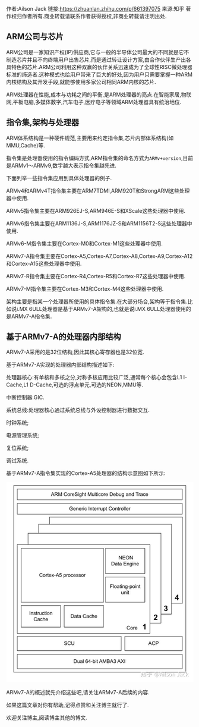 作者:Ailson Jack
链接:https://zhuanlan.zhihu.com/p/661397075
来源:知乎
著作权归作者所有.商业转载请联系作者获得授权,非商业转载请注明出处.



## **ARM公司与芯片** 

ARM公司是一家知识产权(IP)供应商,它与一般的半导体公司最大的不同就是它不制造芯片并且不向终端用户出售芯片,而是通过转让设计方案,由合作伙伴生产出各具特色的芯片.ARM公司利用这种双赢的伙伴关系迅速成为了全球性RISC微处理器标准的缔造者.这种模式也给用户带来了巨大的好处,因为用户只需要掌握一种ARM内核结构及其开发手段,就能够使用多家公司相同ARM内核的芯片.

ARM处理器在性能,成本与功耗之间的平衡,是ARM处理器的亮点.在智能家居,物联网,平板电脑,多媒体数字,汽车电子,医疗电子等领域ARM处理器具有统治地位.

## **指令集,架构与处理器** 

ARM体系结构是一种硬件规范,主要用来约定指令集,芯片内部体系结构(如MMU,Cache)等.

指令集是处理器使用的指令编码方式,ARM指令集的命名方式为`ARMv+version`,目前是ARMv1～ARMv9,数字越大表示指令集越先进.

下面列举一些指令集应用到具体处理器的例子.

ARMv4和ARMv4T指令集主要在ARM7TDMI,ARM920T和StrongARM这些处理器中使用.

ARMv5指令集主要在ARM926EJ-S,ARM946E-S和XScale这些处理器中使用.

ARMv6指令集主要在ARM1136J-S,ARM1176JZ-S和ARM1156T2-S这些处理器中使用.

ARMv6-M指令集主要在Cortex-M0和Cortex-M1这些处理器中使用.

ARMv7-A指令集主要在Cortex-A5,Cortex-A7,Cortex-A8,Cortex-A9,Cortex-A12和Cortex-A15这些处理器中使用.

ARMv7-R指令集主要在Cortex-R4,Cortex-R5和Cortex-R7这些处理器中使用.

ARMv7-M指令集主要在Cortex-M3和Cortex-M4这些处理器中使用.

架构主要是指某一个处理器所使用的具体指令集.在大部分场合,架构等于指令集.比如说i.MX 6ULL处理器是基于ARMv7-A架构的,也就是说i.MX 6ULL处理器使用的是ARMv7-A指令集.

## **基于ARMv7-A的处理器内部结构** 

ARMv7-A采用的是32位结构,因此其核心寄存器也是32位宽.

基于ARMv7-A实现的处理器内部结构描述如下:

处理器核心:有单核和多核之分,对称多核应用比较广泛,通常每个核心会包含L1 I-Cache,L1 D-Cache,可选的浮点单元,可选的NEON,MMU等.

中断控制器:GIC.

系统总线:处理器核心通过系统总线与外设控制器进行数据交互.

时钟系统;

电源管理系统;

复位系统;

调试系统.

基于ARMv7-A指令集实现的Cortex-A5处理器的结构示意图如下所示:

![img](pic/v2-f70dfabe5305be982af18475b9e4fa5b_720w.jpg)

ARMv7-A的概述就先介绍这些吧,请关注ARMv7-A后续的内容.

如果这篇文章对你有帮助,记得点赞和关注博主就行了.

欢迎关注博主,阅读博主其他的博文.